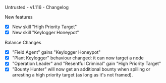 Untrusted - v1.116 - Changelog

New features

- [x] New skill "High Priority Target"
- [x] New skill "Keylogger Honeypot"

Balance Changes

- [x] "Field Agent" gains "Keylogger Honeypot"
- [x] "Plant Keylogger" behaviour changed: it can now target a node
- [x] "Operation Leader" and "Resentful Criminal" gain "High Priority Target"
- [x] "Bounty Hunter" will now get an additional bounty when spilling or arresting a high priority target (as long as it's not framed).

